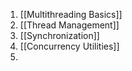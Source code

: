 1. [[Multithreading Basics]]
2. [[Thread Management]]
3. [[Synchronization]]
4. [[Concurrency Utilities]]
5. 